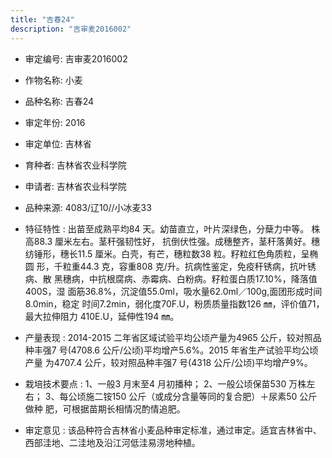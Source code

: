 ```yaml
---
title: "吉春24"
description: "吉审麦2016002"
---
```

* 审定编号:  吉审麦2016002

*  作物名称:  小麦

*  品种名称:  吉春24

*  审定年份:  2016

*  审定单位:  吉林省

* 育种者:  吉林省农业科学院

*  申请者:  吉林省农业科学院

*  品种来源:  4083/辽10//小冰麦33

*  特征特性 : 
出苗至成熟平均84 天。幼苗直立，叶片深绿色，分蘖力中等。
株高88.3 厘米左右。茎秆强韧性好， 抗倒伏性强。成穗整齐，茎秆落黄好。穗
纺锤形，穗长11.5 厘米。白壳，有芒，穗粒数38 粒。籽粒红色角质粒，呈椭圆
形，千粒重44.3 克，容重808 克/升。抗病性鉴定，免疫秆锈病，抗叶锈病、散
黑穗病，中抗根腐病、赤霉病、白粉病。籽粒蛋白质17.10%，降落值400S，湿
面筋36.8%，沉淀值55.0ml，吸水量62.0ml／100g,面团形成时间8.0min，稳定
时间7.2min，弱化度70F.U，粉质质量指数126 ㎜，评价值71，最大拉伸阻力
410E.U，延伸性194 ㎜。
 
*  产量表现 : 
2014-2015 二年省区域试验平均公顷产量为4965 公斤，较对照品
种丰强7 号(4708.6 公斤/公顷)平均增产5.6%。2015 年省生产试验平均公顷产量
为4707.4 公斤，较对照品种丰强7 号(4318 公斤/公顷)平均增产9%。

*  栽培技术要点 : 
1、一般3 月末至4 月初播种；
2、一般公顷保苗530 万株左右；
3、每公顷施二铵150 公斤（或成分含量等同的复合肥）＋尿素50 公斤做种
肥，可根据苗期长相情况酌情追肥。

*  审定意见 : 
该品种符合吉林省小麦品种审定标准，通过审定。适宜吉林省中、
西部洼地、二洼地及沿江河低洼易涝地种植。
